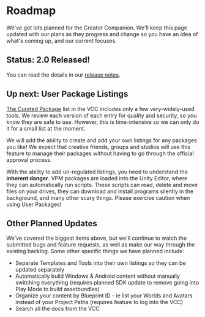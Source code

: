 # Roadmap

We've got lots planned for the Creator Companion. We'll keep this page updated with our plans as they progress and change so you have an idea of what's coming up, and our current focuses.

## Status: 2.0 Released!
You can read the details in our [release notes](https://vcc.docs.vrchat.com/news/release-2.0.0).

## Up next: User Package Listings
[The Curated Package](vpm/curated-community-packages) list in the VCC includes only a few very-widely-used tools. We review each version of each entry for quality and security, so you know they are safe to use. However, this is time-intensive so we can only do it for a small list at the moment. 

We will add the ability to create and add your own listings for any packages you like! We expect that creative friends, groups and studios will use this feature to manage their packages without having to go through the official approval process.

With the ability to add un-regulated listings, you need to understand the **inherent danger**. VPM packages are loaded into the Unity Editor, where they can automatically run scripts. These scripts can read, delete and move files on your drives, they can download and install programs silently in the background, and many other scary things. Please exercise caution when using User Packages!

## Other Planned Updates

We've covered the biggest items above, but we'll continue to watch the submitted bugs and feature requests, as well as make our way through the existing backlog. Some other specific things we have planned include:
* Separate Templates and Tools into their own listings so they can be updated separately
* Automatically build Windows & Android content without manually switching everything (requires planned SDK update to remove going into Play Mode to build assetbundles)
* Organize your content by Blueprint ID - ie list your Worlds and Avatars instead of your Project Paths (requires feature to log into the VCC)
* Search all the docs from the VCC